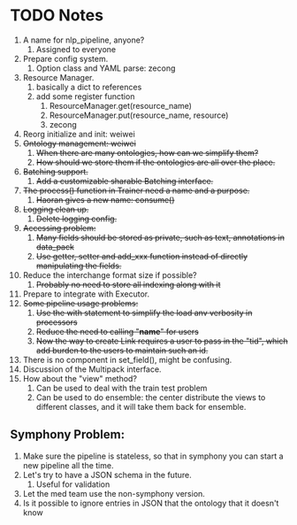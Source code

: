 # TODO Notes
1. A name for nlp_pipeline, anyone?
    1. Assigned to everyone
1. Prepare config system.
    1. Option class and YAML parse: zecong
1. Resource Manager.
    1. basically a dict to references
    1. add some register function 
        1. ResourceManager.get(resource_name)
        1. ResourceManager.put(resource_name, resource)
        1. zecong
1. Reorg initialize and init: weiwei
1. ~~Ontology management: weiwei~~
    1. ~~When there are many ontologies, how can we simplify them?~~
    1. ~~How should we store them if the ontologies are all over the place.~~
1. ~~Batching support.~~
    1. ~~Add a customizable sharable Batching interface.~~
1. ~~The process() function in Trainer need a name and a purpose.~~
    1. ~~Haoran gives a new name: consume()~~
1. ~~Logging clean up.~~
    1. ~~Delete logging config.~~
1. ~~Accessing problem:~~
    1. ~~Many fields should be stored as private, such as text, annotations in data_pack~~
    1. ~~Use getter, setter and add_xxx function instead of directly manipulating the fields.~~
1. Reduce the interchange format size if possible?
    1. ~~Probably no need to store all indexing along with it~~
1. Prepare to integrate with Executor.
1. ~~Some pipeline usage problems:~~
    1. ~~Use the with statement to simplify the load anv verbosity in processors~~
    1. ~~Reduce the need to calling "__name__" for users~~
    1. ~~Now the way to create Link requires a user to pass in the "tid", which add
     burden to the users to maintain such an id.~~
1. There is no component in set_field(), might be confusing.
1. Discussion of the Multipack interface.
1. How about the "view" method?
    1. Can be used to deal with the train test problem
    1. Can be used to do ensemble: the center distribute the views to different 
    classes, and it will take them back for ensemble.

## Symphony Problem:
1. Make sure the pipeline is stateless, so that in symphony
 you can start a new pipeline all the time.
1. Let's try to have a JSON schema in the future.
    1. Useful for validation
1. Let the med team use the non-symphony version.
1. Is it possible to ignore entries in JSON that the ontology that it doesn't know
